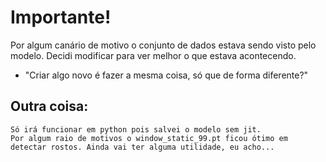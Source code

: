 # Importante!

Por algum canário de motivo o conjunto de dados estava sendo visto pelo modelo. Decidi modificar para ver melhor o que estava acontecendo.

* "Criar algo novo é fazer a mesma coisa, só que de forma diferente?"

## Outra coisa: 
    Só irá funcionar em python pois salvei o modelo sem jit.
    Por algum raio de motivos o window_static_99.pt ficou ótimo em detectar rostos. Ainda vai ter alguma utilidade, eu acho...

